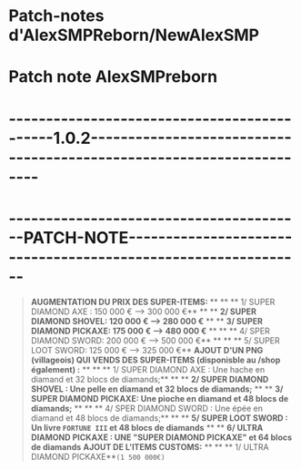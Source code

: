 # Patch-notes d'AlexSMPReborn/NewAlexSMP

# Patch note AlexSMPreborn
# **--------------------------------------------1.0.2---------------------------------------------------------------------**

# **----------------------------------------PATCH-NOTE--------------------------------------------------------------**

> __**AUGMENTATION DU PRIX DES SUPER-ITEMS:**__
> ** **                   ** 1/ SUPER DIAMOND AXE : 150 000 € --> 300 000 €**
> ** **                    **2/ SUPER DIAMOND SHOVEL: 120 000 € --> 280 000 €**
> ** **                    **3/ SUPER DIAMOND PICKAXE: 175 000 € --> 480 000 €**
> ** **                  **  4/ SPER DIAMOND SWORD: 200 000 € --> 500 000 €**
> ** **                  **  5/ SUPER LOOT SWORD: 125 000 € --> 325 000 €**
> __**AJOUT D'UN PNG (villageois) QUI VENDS DES SUPER-ITEMS (disponisble au /shop également) :**__
>  ** **                 ** 1/ SUPER DIAMOND AXE : Une hache en diamand et 32 blocs de diamands;**
>  ** **                   **2/ SUPER DIAMOND SHOVEL : Une pelle en diamand et 32 blocs de diamands;**
>  ** **                   **3/ SUPER DIAMOND PICKAXE: Une pioche en diamand et 48 blocs de diamands;**
>  ** **                  ** 4/ SPER DIAMOND SWORD : Une épée en diamand et 48 blocs de diamands;**
>  ** **                   **5/ SUPER LOOT SWORD : Un livre ``FORTUNE III`` et 48 blocs de diamands**
>  ** **                    **6/ ULTRA DIAMOND PICKAXE : UNE "SUPER DIAMOND PICKAXE" et 64 blocs de diamands**
> __**AJOUT DE L'ITEMS CUSTOMS:**__
> ** **                **  1/ ULTRA DIAMOND PICKAXE**``(1 500 000€)``
